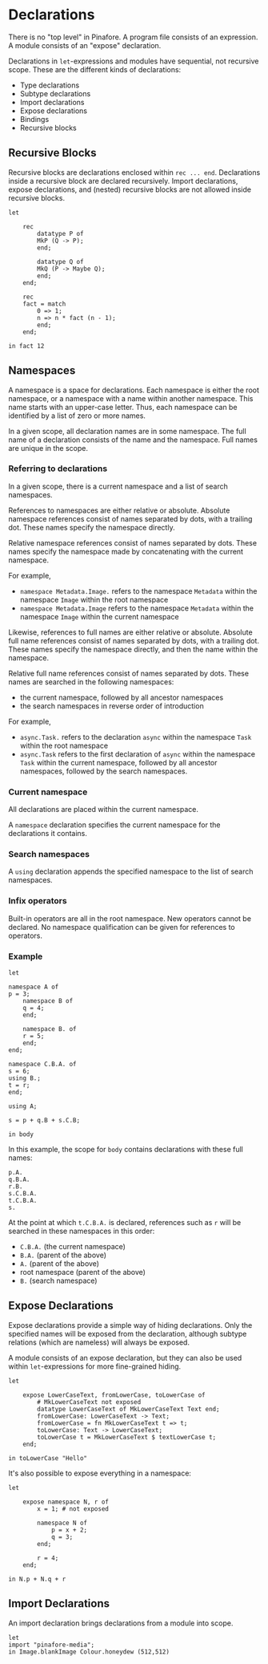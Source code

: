 # Declarations

There is no "top level" in Pinafore.
A program file consists of an expression.
A module consists of an "expose" declaration.

Declarations in `let`-expressions and modules have sequential, not recursive scope.
These are the different kinds of declarations:

- Type declarations
- Subtype declarations
- Import declarations
- Expose declarations
- Bindings
- Recursive blocks

## Recursive Blocks

Recursive blocks are declarations enclosed within `rec ... end`.
Declarations inside a recursive block are declared recursively.
Import declarations, expose declarations, and (nested) recursive blocks are not allowed inside recursive blocks.

```pinafore
let

    rec
        datatype P of
        MkP (Q -> P);
        end;

        datatype Q of
        MkQ (P -> Maybe Q);
        end;
    end;

    rec
    fact = match
        0 => 1;
        n => n * fact (n - 1);
        end;
    end;

in fact 12
```

## Namespaces

A namespace is a space for declarations.
Each namespace is either the root namespace, or a namespace with a name within another namespace.
This name starts with an upper-case letter.
Thus, each namespace can be identified by a list of zero or more names.

In a given scope, all declaration names are in some namespace.
The full name of a declaration consists of the name and the namespace.
Full names are unique in the scope.

### Referring to declarations

In a given scope, there is a current namespace and a list of search namespaces.

References to namespaces are either relative or absolute.
Absolute namespace references consist of names separated by dots, with a trailing dot.
These names specify the namespace directly.

Relative namespace references consist of names separated by dots.
These names specify the namespace made by concatenating with the current namespace.

For example,

* `namespace Metadata.Image.` refers to the namespace `Metadata` within the namespace `Image` within the root namespace
* `namespace Metadata.Image` refers to the namespace `Metadata` within the namespace `Image` within the current namespace

Likewise, references to full names are either relative or absolute.
Absolute full name references consist of names separated by dots, with a trailing dot.
These names specify the namespace directly, and then the name within the namespace.

Relative full name references consist of names separated by dots.
These names are searched in the following namespaces:

* the current namespace, followed by all ancestor namespaces
* the search namespaces in reverse order of introduction

For example,

* `async.Task.` refers to the declaration `async` within the namespace `Task` within the root namespace
* `async.Task` refers to the first declaration of `async` within the namespace `Task` within the current namespace, followed by all ancestor namespaces, followed by the search namespaces.

### Current namespace

All declarations are placed within the current namespace.

A `namespace` declaration specifies the current namespace for the declarations it contains.

### Search namespaces

A `using` declaration appends the specified namespace to the list of search namespaces.

### Infix operators

Built-in operators are all in the root namespace.
New operators cannot be declared.
No namespace qualification can be given for references to operators.

### Example

```pinafore
let

namespace A of
p = 3;
    namespace B of
    q = 4;
    end;

    namespace B. of
    r = 5;
    end;
end;

namespace C.B.A. of
s = 6;
using B.;
t = r;
end;

using A;

s = p + q.B + s.C.B;

in body
```

In this example, the scope for `body` contains declarations with these full names:

```
p.A.
q.B.A.
r.B.
s.C.B.A.
t.C.B.A.
s.
```

At the point at which `t.C.B.A.` is declared, references such as `r` will be searched in these namespaces in this order:

* `C.B.A.` (the current namespace)
* `B.A.` (parent of the above)
* `A.` (parent of the above)
* root namespace (parent of the above)
* `B.` (search namespace)

## Expose Declarations

Expose declarations provide a simple way of hiding declarations.
Only the specified names will be exposed from the declaration, although subtype relations (which are nameless) will always be exposed.

A module consists of an expose declaration, but they can also be used within `let`-expressions for more fine-grained hiding.

```pinafore
let

    expose LowerCaseText, fromLowerCase, toLowerCase of
        # MkLowerCaseText not exposed
        datatype LowerCaseText of MkLowerCaseText Text end;
        fromLowerCase: LowerCaseText -> Text;
        fromLowerCase = fn MkLowerCaseText t => t;
        toLowerCase: Text -> LowerCaseText;
        toLowerCase t = MkLowerCaseText $ textLowerCase t;
    end;

in toLowerCase "Hello"
```

It's also possible to expose everything in a namespace:

```pinafore
let

    expose namespace N, r of
        x = 1; # not exposed

        namespace N of
            p = x + 2;
            q = 3;
        end;
        
        r = 4;
    end;

in N.p + N.q + r
```

## Import Declarations

An import declaration brings declarations from a module into scope.

```pinafore
let
import "pinafore-media";
in Image.blankImage Colour.honeydew (512,512)
```
